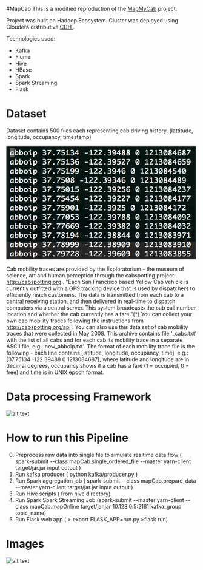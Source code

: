 #MapCab
This is a modified reproduction of the <a href= "https://github.com/PreetikaKuls/Insight-MapMyCab/">MapMyCab</a> project.


Project was built on Hadoop Ecosystem.
Cluster was deployed using Cloudera distributive <a href= "https://www.cloudera.com/products/apache-hadoop/key-cdh-components.html"> CDH </a>.

Technologies used:
- Kafka
- Flume
- Hive
- HBase
- Spark
- Spark Streaming 
- Flask


# Dataset

Dataset contains 500 files each representing cab driving history. (lattitude, longitude, occupancy, timestamp)

<img src="https://github.com/VadymBoikov/MapCab2/blob/master/images/raw_data.png" alt="alt text" width="500" height="300">


Cab mobility traces are provided by the Exploratorium - the museum of science, art and human perception through the cabspotting project: http://cabspotting.org . "Each San Francisco based Yellow Cab vehicle is currently outfitted with a GPS tracking device that is used by dispatchers to efficiently reach customers. The data is transmitted from each cab to a central receiving station, and then delivered in real-time to dispatch computers via a central server. This system broadcasts the cab call number, location and whether the cab currently has a fare."(*) You can collect your own cab mobility traces following the instructions from http://cabspotting.org/api . 
You can also use this data set of cab mobility traces that were collected in May 2008. This archive contains file '_cabs.txt' with the list of all cabs and for each cab its mobility trace in a separate ASCII file, e.g. 'new_abboip.txt'. The format of each mobility trace file is the following - each line contains [latitude, longitude, occupancy, time], e.g.: [37.75134 -122.39488 0 1213084687], where latitude and longitude are in decimal degrees, occupancy shows if a cab has a fare (1 = occupied, 0 = free) and time is in UNIX epoch format.


# Data processing Framework
<img src="https://github.com/VadymBoikov/MapCab2/tree/master/images/raw_data.png" alt="alt text" width="500" height="300">


# How to run this Pipeline

0) Preprocess raw data into single file to simulate realtime data flow ( spark-submit --class mapCab.single_ordered_file --master yarn-client target/jar.jar input output )
1) Run kafka producer ( python kafka/producer.py )
2) Run Spark aggregation job ( spark-submit --class mapCab.prepare_data --master yarn-client target/jar.jar input output )
3) Run Hive scripts ( from hive directory)
4) Run Spark Spark Streaming Job (spark-submit --master yarn-client --class mapCab.mapOnline target/jar.jar 10.128.0.5:2181 kafka_group topic_name)
5) Run Flask web app ( > export FLASK_APP=run.py >flask run)


# Images
<img src="realtime.png" alt="alt text" width="500" height="300">
